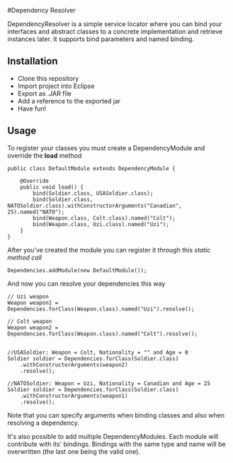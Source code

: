 #Dependency Resolver

DependencyResolver is a simple service locator where you can bind your interfaces and abstract classes to a concrete implementation and retrieve instances later. It supports bind parameters and named binding.

## Installation

- Clone this repository
- Import project into Eclipse
- Export as .JAR file
- Add a reference to the exported jar
- Have fun!

## Usage
To register your classes you must create a DependencyModule and override the **load** method
    
    public class DefaultModule extends DependencyModule {
        
        @Override
        public void load() {
            bind(Soldier.class, USASoldier.class);
            bind(Soldier.class, NATOSoldier.class).withConstructorArguments("Canadian", 25).named("NATO");
            bind(Weapon.class, Colt.class).named("Colt");
            bind(Weapon.class, Uzi.class).named("Uzi");
        }
    }
    
After you've created the module you can register it through this *static method call*
    
    Dependencies.addModule(new DefaultModule());
    
And now you can resolve your dependencies this way
    
    // Uzi weapon
    Weapon weapon1 = Dependencies.forClass(Weapon.class).named("Uzi").resolve();
    
    // Colt weapon
    Weapon weapon2 = Dependencies.forClass(Weapon.class).named("Colt").resolve();
    
    
    //USASoldier: Weapon = Colt, Nationality = "" and Age = 0
    Soldier soldier = Dependencies.forClass(Soldier.class)
        .withConstructorArguments(weapon2)
        .resolve();
    
    //NATOSoldier: Weapon = Uzi, Nationality = Canadian and Age = 25
    Soldier soldier = Dependencies.forClass(Soldier.class)
        .withConstructorArguments(weapon1)
        .resolve();
        
Note that you can specify arguments when binding classes and also when resolving a dependency. 

It's also possible to add multiple DependencyModules. Each module will contribute with its' bindings. Bindings with the same type and name will be overwritten (the last one being the valid one).